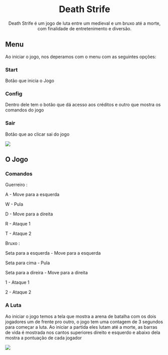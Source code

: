 <h1 align="center">Death Strife </h1>

<p align="center">  Death Strife é um jogo de luta entre um medieval e um bruxo até a morte, com finalidade de entretenimento e diversão.  </p>

## Menu 

Ao iniciar o jogo, nos deperamos com o menu com as seguintes opções: 

### Start 

Botão que inicia o Jogo 


### Config

Dentro dele tem o botão que dá acesso aos créditos e outro que mostra os comandos do jogo 

### Sair 

Botão que ao clicar sai do jogo 

<img src="https://github.com/EriqueFernandes/strife/blob/main/death.PNG?raw=true">


## O Jogo 

### Comandos 

Guerreiro : 

A - Move para a esquerda 

W - Pula 

D - Move para a direita 

R - Ataque 1 

T - Ataque 2 

Bruxo : 

Seta para a esquerda -  Move para a esquerda

Seta para cima - Pula 

Seta para a direira - Move para a direita 

1 - Ataque 1 

2 - Ataque 2 


### A Luta 

Ao iniciar o jogo temos a tela que mostra a arena de batalha com os dois jogadores um de frente pro outro, o jogo tem uma contagem de 3 segundos para começar a luta. Ao iniciar a partida eles lutam até a morte, as barras de vida é mostrada nos cantos superiores direito e esquerdo e abaixo dela mostra a pontuação de cada jogador

<img src="https://user-images.githubusercontent.com/81570326/174503448-0d7726d1-7d54-4902-85f0-63a99d0e1745.png">













